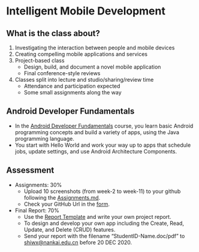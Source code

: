 # Intelligent Mobile Development

## What is the class about?

1. Investigating the interaction between people and mobile devices
2. Creating compelling mobile applications and services
3. Project-based class
    - Design, build, and document a novel mobile application
    - Final conference-style reviews
4. Classes split into lecture and studio/sharing/review time
    - Attendance and participation expected
    - Some small assignments along the way


## Android Developer Fundamentals
- In the [Android Developer Fundamentals](https://developer.android.com/courses/fundamentals-training/overview-v2) course, you learn basic Android programming concepts and build a variety of apps, using the Java programming language. 
- You start with Hello World and work your way up to apps that schedule jobs, update settings, and use Android Architecture Components.

## Assessment
- Assignments: 30%
    - Upload 10 screenshots (from week-2 to week-11) to your github following the [Assignments.md](./Assignments.md).
    - Check your GitHub Url in the [form](https://docs.qq.com/sheet/DRmxJek93RFdTSHNX).
- Final Report: 70%
    - Use the [Report Template](./Final_Report.docx) and write your own project report.
    - To design and develop your own app including the Create, Read, Update, and Delete (CRUD) features. 
    - Send your report with the filename “StudentID-Name.doc/pdf” to shiwx@nankai.edu.cn before 20 DEC 2020.